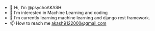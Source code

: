 - 👋 Hi, I’m @psychoAKASH
- 👀 I’m interested in Machine Learning and coding
- 🌱 I’m currently learning machine learning and django rest framework.
- 📫 How to reach me akash9122000@gmail.com

<!---
psychoAKASH/psychoAKASH is a ✨ special ✨ repository because its `README.md` (this file) appears on your GitHub profile.
You can click the Preview link to take a look at your changes.
--->
